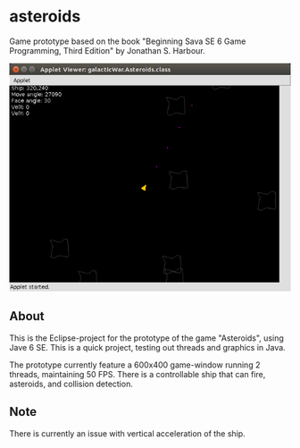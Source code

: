 # asteroids

Game prototype based on the book "Beginning Sava SE 6 Game Programming, Third Edition" by Jonathan S. Harbour.


![prototype image](game-prototype.png)

## About

This is the Eclipse-project for the prototype of the game "Asteroids", using Jave 6 SE. This is a quick project,
testing out threads and graphics in Java.


The prototype currently feature a 600x400 game-window running 2 threads, maintaining 50 FPS. There is a controllable
ship that can fire, asteroids, and collision detection.

## Note

There is currently an issue with vertical acceleration of the ship.
